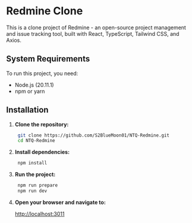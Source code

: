 # Redmine Clone

This is a clone project of Redmine - an open-source project management and issue tracking tool, built with React, TypeScript, Tailwind CSS, and Axios.

## System Requirements

To run this project, you need:

- Node.js (20.11.1)
- npm or yarn

## Installation

1. **Clone the repository:**

   ```sh
    git clone https://github.com/S2BlueMoon01/NTQ-Redmine.git
    cd NTQ-Redmine
   ```

2. **Install dependencies:**

   ```sh
    npm install
   ```

3. **Run the project:**

   ```sh
    npm run prepare
    npm run dev
   ```

4. **Open your browser and navigate to:**

   [http://localhost:3011](http://localhost:3011)
